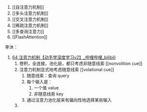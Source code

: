 1.  [[自注意力机制]]
2. [[多头注意力机制]]
3. [[交叉注意力机制]]
4. [[稀疏注意力机制]]
5. [[多查询注意力]]
6. [[FlashAttention]]

李沐：
1.  [64 注意力机制【动手学深度学习v2】_哔哩哔哩_bilibili](https://www.bilibili.com/video/BV1264y1i7R1)
	1. 卷积，全连接，池化层，都只考虑非随意线索 [[nonvolition cue]]
	2. 注意力机制显式地考虑随意线索 [[volational cue]]
		1. 随意线索：查询 query
		2. 每个输入是：
			1. 一个值 value
			2. 非随意线索 key
		3. 通过注意力池化层来有偏向性地选择某些输入
	3. 


